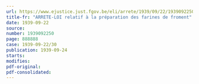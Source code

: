 ```yaml
---
url: https://www.ejustice.just.fgov.be/eli/arrete/1939/09/22/1939092250/justel
title-fr: "ARRETE-LOI relatif à la préparation des farines de froment"
date: 1939-09-22
source:
number: 1939092250
page: 888888
case: 1939-09-22/30
publication: 1939-09-24
starts:
modifies:
pdf-original:
pdf-consolidated:
---
```


